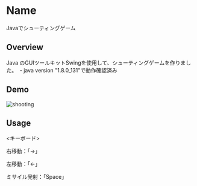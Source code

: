 Name
====
Javaでシューティングゲーム


## Overview
Java のGUIツールキットSwingを使用して、シューティングゲームを作りました。
・java version "1.8.0_131"で動作確認済み

## Demo

![shooting](https://user-images.githubusercontent.com/43311555/61576008-da304880-ab0e-11e9-8988-3f09224f0308.gif)

## Usage

<キーボード>

  右移動：「→」
  
  左移動：「←」
  
  ミサイル発射：「Space」

